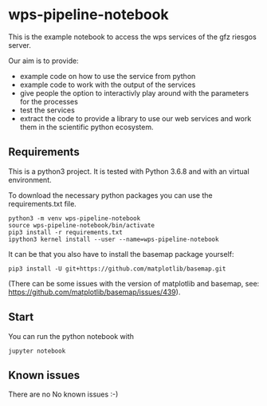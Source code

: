 # wps-pipeline-notebook

This is the example notebook to access the wps services of the gfz riesgos server.

Our aim is to provide:
- example code on how to use the service from python
- example code to work with the output of the services
- give people the option to interactivly play around with the parameters for the processes
- test the services
- extract the code to provide a library to use our web services and work
  them in the scientific python ecosystem.

## Requirements

This is a python3 project. It is tested with Python 3.6.8 and with an virtual environment.

To download the necessary python packages you can use the requirements.txt file.

```shell
python3 -m venv wps-pipeline-notebook
source wps-pipeline-notebook/bin/activate
pip3 install -r requirements.txt
ipython3 kernel install --user --name=wps-pipeline-notebook
```

It can be that you also have to install the basemap package yourself:

```
pip3 install -U git+https://github.com/matplotlib/basemap.git 
```

(There can be some issues with the version of matplotlib and basemap, see:
https://github.com/matplotlib/basemap/issues/439).

## Start

You can run the python notebook with
```
jupyter notebook
```

## Known issues

There are no No known issues :-)

